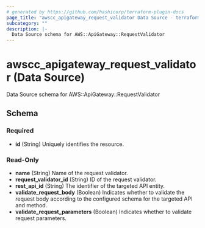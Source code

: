 ```yaml
---
# generated by https://github.com/hashicorp/terraform-plugin-docs
page_title: "awscc_apigateway_request_validator Data Source - terraform-provider-awscc"
subcategory: ""
description: |-
  Data Source schema for AWS::ApiGateway::RequestValidator
---
```


# awscc_apigateway_request_validator (Data Source)

Data Source schema for AWS::ApiGateway::RequestValidator



<!-- schema generated by tfplugindocs -->
## Schema

### Required

- **id** (String) Uniquely identifies the resource.

### Read-Only

- **name** (String) Name of the request validator.
- **request_validator_id** (String) ID of the request validator.
- **rest_api_id** (String) The identifier of the targeted API entity.
- **validate_request_body** (Boolean) Indicates whether to validate the request body according to the configured schema for the targeted API and method.
- **validate_request_parameters** (Boolean) Indicates whether to validate request parameters.


